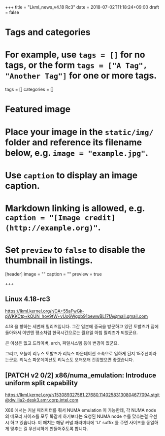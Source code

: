 +++
title = "Lkml_news_v4.18 Rc3"
date = 2018-07-02T11:18:24+09:00
draft = false

# Tags and categories
# For example, use `tags = []` for no tags, or the form `tags = ["A Tag", "Another Tag"]` for one or more tags.
tags = []
categories = []

# Featured image
# Place your image in the `static/img/` folder and reference its filename below, e.g. `image = "example.jpg"`.
# Use `caption` to display an image caption.
#   Markdown linking is allowed, e.g. `caption = "[Image credit](http://example.org)"`.
# Set `preview` to `false` to disable the thumbnail in listings.
[header]
image = ""
caption = ""
preview = true

+++

Linux 4.18-rc3
--------------

https://lkml.kernel.org/r/CA+55aFwGk-pWKKCtp+kQUN_hov9tW+vUo6Wgob91bewwBL17fA@mail.gmail.com

4.18 을 향하는 세번째 릴리즈입니다.  그간 일본에 중국을 방문하고 있던 토발즈가
집에 돌아와서 이번엔 평소처럼 한국시간으로는 월요일 아침 릴리즈가 되었군요.

큰 이상은 없고 드라이버, arch, 파일시스템 등에 변경이 있군요.

그리고, 오늘이 리누스 토발즈가 리눅스 파운데이션 소속으로 일하게 된지
15주년이라는군요.  리눅스 파운데이션도 리눅스도 오래오래 건강했으면 좋겠습니다.


[PATCH v2 0/2] x86/numa_emulation: Introduce uniform split capability
---------------------------------------------------------------------

https://lkml.kernel.org/r/153089327581.27680.11402583130804677094.stgit@dwillia2-desk3.amr.corp.intel.com

X86 에서는 커널 패러미터를 줘서 NUMA emulation 이 가능한데, 각 NUMA node 의
메모리 사이즈를 모두 똑같게 하기보다는 요청된 NUMA node 수를 맞추는걸 우선시
하고 있습니다.  이 패치는 해당 커널 패러미터에 'U' suffix 를 주면 사이즈를
동일하게 맞추는 걸 우선시하게 만들어주도록 합니다.
